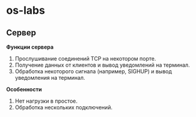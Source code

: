 # os-labs

## Сервер
**Функции сервера**
1. Прослушивание соединений TCP на некотором порте.
2. Получение данных от клиентов и вывод уведомлений
на терминал.
3. Обработка некоторого сигнала (например, SIGHUP) и
вывод уведомления на терминал.

**Особенности**
1. Нет нагрузки в простое.
2. Обработка нескольких подключений.
